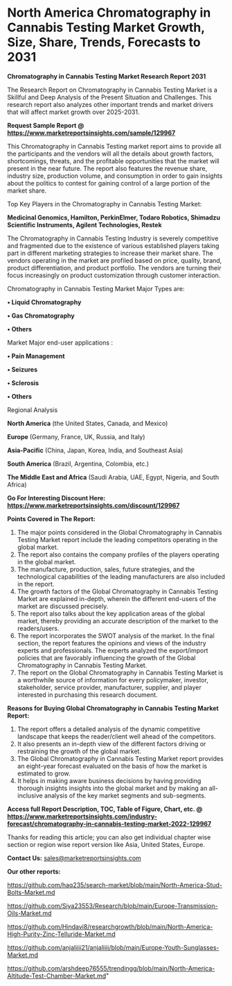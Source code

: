# North America Chromatography in Cannabis Testing Market Growth, Size, Share, Trends, Forecasts to 2031

<strong>Chromatography in Cannabis Testing Market Research Report 2031</strong>

The Research Report on Chromatography in Cannabis Testing Market is a Skillful and Deep Analysis of the Present Situation and Challenges. This research report also analyzes other important trends and market drivers that will affect market growth over 2025-2031.

<strong>Request Sample Report @ <a href=https://www.marketreportsinsights.com/sample/129967>https://www.marketreportsinsights.com/sample/129967</a></strong>

This Chromatography in Cannabis Testing market report aims to provide all the participants and the vendors will all the details about growth factors, shortcomings, threats, and the profitable opportunities that the market will present in the near future. The report also features the revenue share, industry size, production volume, and consumption in order to gain insights about the politics to contest for gaining control of a large portion of the market share.

Top Key Players in the Chromatography in Cannabis Testing Market:

<strong>Medicinal Genomics, Hamilton, PerkinElmer, Todaro Robotics, Shimadzu Scientific Instruments, Agilent Technologies, Restek</strong>

The Chromatography in Cannabis Testing Industry is severely competitive and fragmented due to the existence of various established players taking part in different marketing strategies to increase their market share. The vendors operating in the market are profiled based on price, quality, brand, product differentiation, and product portfolio. The vendors are turning their focus increasingly on product customization through customer interaction.

Chromatography in Cannabis Testing Market Major Types are:

<strong>• Liquid Chromatography

• Gas Chromatography

• Others</strong>

Market Major end-user applications :

<strong>• Pain Management

• Seizures

• Sclerosis

• Others</strong>

Regional Analysis

</u><strong><b>North America</b></strong> (the United States, Canada, and Mexico)

<strong><b>Europe </b></strong>(Germany, France, UK, Russia, and Italy)

<strong><b>Asia-Pacific</b></strong> (China, Japan, Korea, India, and Southeast Asia)

<strong><b>South America</b></strong> (Brazil, Argentina, Colombia, etc.)

<strong><b>The Middle East and Africa</b></strong> (Saudi Arabia, UAE, Egypt, Nigeria, and South Africa)

<strong>Go For Interesting Discount Here: <a href=https://www.marketreportsinsights.com/discount/129967>https://www.marketreportsinsights.com/discount/129967</a></strong>

<strong>Points Covered in The Report:</strong>
<ol>
  <li>The major points considered in the Global Chromatography in Cannabis Testing Market report include the leading competitors operating in the global market.</li>
  <li>The report also contains the company profiles of the players operating in the global market.</li>
  <li>The manufacture, production, sales, future strategies, and the technological capabilities of the leading manufacturers are also included in the report.</li>
  <li>The growth factors of the Global Chromatography in Cannabis Testing Market are explained in-depth, wherein the different end-users of the market are discussed precisely.</li>
  <li>The report also talks about the key application areas of the global market, thereby providing an accurate description of the market to the readers/users.</li>
  <li>The report incorporates the SWOT analysis of the market. In the final section, the report features the opinions and views of the industry experts and professionals. The experts analyzed the export/import policies that are favorably influencing the growth of the Global Chromatography in Cannabis Testing Market.</li>
  <li>The report on the Global Chromatography in Cannabis Testing Market is a worthwhile source of information for every policymaker, investor, stakeholder, service provider, manufacturer, supplier, and player interested in purchasing this research document.</li>
</ol>
<strong>Reasons for Buying Global Chromatography in Cannabis Testing Market Report:</strong>

<ol>
  <li>The report offers a detailed analysis of the dynamic competitive landscape that keeps the reader/client well ahead of the competitors.</li>
  <li>It also presents an in-depth view of the different factors driving or restraining the growth of the global market.</li>
  <li>The Global Chromatography in Cannabis Testing Market report provides an eight-year forecast evaluated on the basis of how the market is estimated to grow.</li>
  <li>It helps in making aware business decisions by having providing thorough insights insights into the global market and by making an all-inclusive analysis of the key market segments and sub-segments.</li>
</ol>
<strong>Access full Report Description, TOC, Table of Figure, Chart, etc. @ <a href=https://www.marketreportsinsights.com/industry-forecast/chromatography-in-cannabis-testing-market-2022-129967>https://www.marketreportsinsights.com/industry-forecast/chromatography-in-cannabis-testing-market-2022-129967</a></strong>


Thanks for reading this article; you can also get individual chapter wise section or region wise report version like Asia, United States, Europe.

<strong>Contact Us:</strong>
sales@marketreportsinsights.com

<strong>Our other reports:</strong>

<a href=https://github.com/haq235/search-market/blob/main/North-America-Stud-Bolts-Market.md>https://github.com/haq235/search-market/blob/main/North-America-Stud-Bolts-Market.md</a>

<a href=https://github.com/Siya23553/Research/blob/main/Europe-Transmission-Oils-Market.md>https://github.com/Siya23553/Research/blob/main/Europe-Transmission-Oils-Market.md</a>

<a href=https://github.com/Hindavi8/researchgrowth/blob/main/North-America-High-Purity-Zinc-Telluride-Market.md>https://github.com/Hindavi8/researchgrowth/blob/main/North-America-High-Purity-Zinc-Telluride-Market.md</a>

<a href=https://github.com/anjaliiii21/anjaliiii/blob/main/Europe-Youth-Sunglasses-Market.md>https://github.com/anjaliiii21/anjaliiii/blob/main/Europe-Youth-Sunglasses-Market.md</a>

<a href=https://github.com/arshdeep76555/trendingg/blob/main/North-America-Altitude-Test-Chamber-Market.md>https://github.com/arshdeep76555/trendingg/blob/main/North-America-Altitude-Test-Chamber-Market.md</a>"
